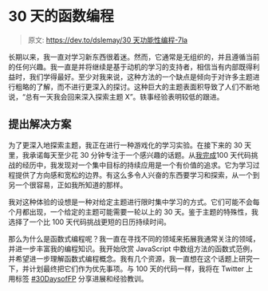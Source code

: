 # 30 天的函数编程

> 原文: [https://dev.to/dslemay/30 天功能性编程-7la](https://dev.to/dslemay/30-days-of-functional-programming-7la)

长期以来，我一直对学习新东西很着迷。然而，它通常是无组织的，并且遵循当前的任何兴趣。我一直是并将继续是基于动机的学习的支持者，相信当有内部既得利益时，我们学得最好。至少对我来说，这种方法的一个缺点是倾向于对许多主题进行粗略的了解，而不进行更深入的探讨。这种巨大的主题表面积导致了人们不断地说，“总有一天我会回来深入探索主题 X”。轶事经验表明较低的跟进。

## [](#a-proposed-solution)提出解决方案

为了更深入地探索主题，我正在进行一种游戏化的学习实验。在接下来的 30 天里，我承诺每天至少花 30 分钟专注于一个感兴趣的话题。从[我完成](https://www.dslemay.com/blog/2017/11/27/top-5-things-i-took-away-from-completing-100daysofcode/)100 天代码挑战的经历中，我发现对一个集中目标的持续应用是一个有价值的追求。它为学习过程提供了方向感和宽松的边界。有这么多令人兴奋的东西要学习和探索，从一个到另一个很容易，正如我所知道的那样。

我对这种体验的设想是一种对给定主题进行限时集中学习的方式。它们可能不会每个月都出现，一个给定的主题可能需要一轮以上的 30 天。鉴于主题的特殊性，我选择了一个比 100 天代码挑战更短的日历持续时间。

那么为什么是函数式编程呢？我一直在寻找不同的领域来拓展我通常关注的领域，并进一步丰富我的编程知识。我开始欣赏 JavaScript 中数组方法的函数式范例，并希望进一步理解函数式编程概念。我有几个资源，我一直想在这个话题上研究一下，并计划最终把它们作为优先事项。与 100 天的代码一样，我将在 Twitter 上用标签 [#30DaysofFP](https://twitter.com/search?q=%2330DaysOfFP+from%3adslemay+since%3a2019-08-01) 分享进展和经验教训。